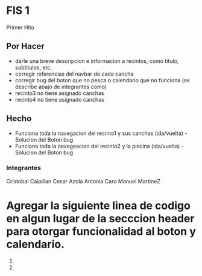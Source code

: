 # FIS 1

Primer Hito

## Por Hacer

* darle una breve descripcion e informacion a recintos, como titulo, subtitulos, etc.
* corregir referencias del navbar de cada cancha
* corregir bug del boton que no pesca o calendario que no funciona (se describe abajo de integrantes como)
* recinto3 no tiene asignado canchas
* recinto4 no tiene asignado canchas

## Hecho
* Funciona toda la navegacion del recinto1 y sus canchas (ida/vuelta) - Solucion del Boton bug
* Funciona toda la navegeacion del recinto2 y la piscina (ida/vuelta) - Solucion del Boton bug

### Integrantes

Cristobal Caipillan
Cesar Azola
Antonia Caro
Manuel MartineZ


# Agregar la siguiente linea de codigo en algun lugar de la secccion header para otorgar funcionalidad al boton y calendario.

1.  <script src="https://ajax.googleapis.com/ajax/libs/jquery/3.2.0/jquery.min.js"></script>
2.  <script src="https://maxcdn.bootstrapcdn.com/bootstrap/3.3.7/js/bootstrap.min.js"></script>